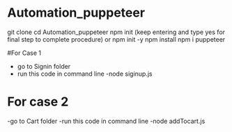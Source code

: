 # Automation_puppeteer
git clone 
cd Automation_puppeteer
npm init (keep entering and type yes for final step to complete procedure) or npm init -y
npm install
npm i puppeteer

#For Case 1
- go to Signin folder
- run this code in command line -node siginup.js 

# For case 2
-go to Cart folder
-run this code in command line -node addTocart.js 
